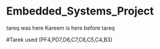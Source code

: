 # Embedded_Systems_Project
tareq was here
Kareem is here before tareq

#Tarek used (PF4,PD7,D6,C7,C6,C5,C4,B3)
